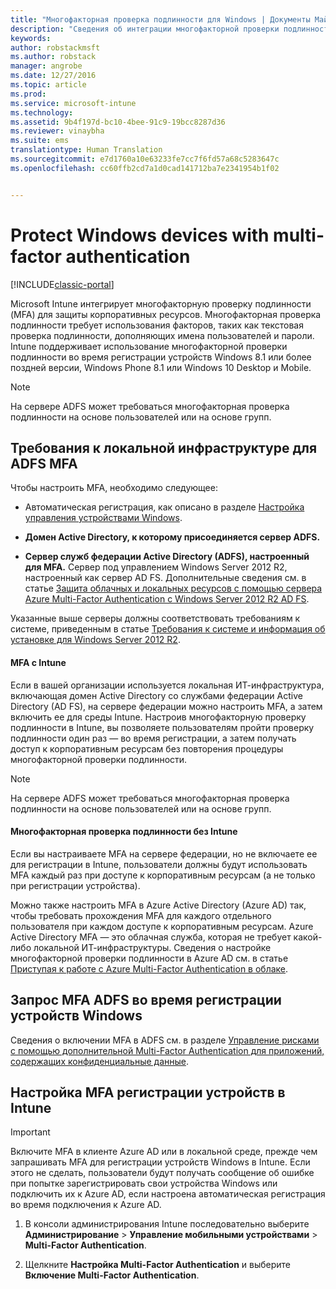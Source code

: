 ```yaml
---
title: "Многофакторная проверка подлинности для Windows | Документы Майкрософт"
description: "Сведения об интеграции многофакторной проверки подлинности (MFA) в Intune для защиты корпоративных ресурсов."
keywords: 
author: robstackmsft
ms.author: robstack
manager: angrobe
ms.date: 12/27/2016
ms.topic: article
ms.prod: 
ms.service: microsoft-intune
ms.technology: 
ms.assetid: 9b4f197d-bc10-4bee-91c9-19bcc8287d36
ms.reviewer: vinaybha
ms.suite: ems
translationtype: Human Translation
ms.sourcegitcommit: e7d1760a10e63233fe7cc7f6fd57a68c5283647c
ms.openlocfilehash: cc60ffb2cd7a1d0cad141712ba7e2341954b1f02


---
```


# <a name="protect-windows-devices-with-multi-factor-authentication"></a>Protect Windows devices with multi-factor authentication

[!INCLUDE[classic-portal](../includes/classic-portal.md)]

Microsoft Intune интегрирует многофакторную проверку подлинности (MFA) для защиты корпоративных ресурсов. Многофакторная проверка подлинности требует использования факторов, таких как текстовая проверка подлинности, дополняющих имена пользователей и пароли. Intune поддерживает использование многофакторной проверки подлинности во время регистрации устройств Windows 8.1 или более поздней версии, Windows Phone 8.1 или Windows 10 Desktop и Mobile.

>[!NOTE]
>
>На сервере ADFS может требоваться многофакторная проверка подлинности на основе пользователей или на основе групп.  


## <a name="on-premises-infrastructure-requirements-for-adfs-mfa"></a>Требования к локальной инфраструктуре для ADFS MFA
Чтобы настроить MFA, необходимо следующее:

-   Автоматическая регистрация, как описано в разделе [Настройка управления устройствами Windows](set-up-windows-device-management-with-microsoft-intune.md).
-   **Домен Active Directory, к которому присоединяется сервер ADFS.**

-   **Сервер служб федерации Active Directory (ADFS), настроенный для MFA.** Сервер под управлением Windows Server 2012 R2, настроенный как сервер AD FS. Дополнительные сведения см. в статье [Защита облачных и локальных ресурсов с помощью сервера Azure Multi-Factor Authentication с Windows Server 2012 R2 AD FS](https://azure.microsoft.com/en-us/documentation/articles/multi-factor-authentication-get-started-adfs-w2k12/).

Указанные выше серверы должны соответствовать требованиям к системе, приведенным в статье [Требования к системе и информация об установке для Windows Server 2012 R2](http://technet.microsoft.com/library/dn303418.aspx).

 


#### <a name="mfa-with-intune"></a>MFA с Intune
Если в вашей организации используется локальная ИТ-инфраструктура, включающая домен Active Directory со службами федерации Active Directory (AD FS), на сервере федерации можно настроить MFA, а затем включить ее для среды Intune. Настроив многофакторную проверку подлинности в Intune, вы позволяете пользователям пройти проверку подлинности один раз — во время регистрации, а затем получать доступ к корпоративным ресурсам без повторения процедуры многофакторной проверки подлинности.

>[!NOTE]
>
>На сервере ADFS может требоваться многофакторная проверка подлинности на основе пользователей или на основе групп.  

#### <a name="mfa-without-intune"></a>Многофакторная проверка подлинности без Intune
Если вы настраиваете MFA на сервере федерации, но не включаете ее для регистрации в Intune, пользователи должны будут использовать MFA каждый раз при доступе к корпоративным ресурсам (а не только при регистрации устройства).

Можно также настроить MFA в Azure Active Directory (Azure AD) так, чтобы требовать прохождения MFA для каждого отдельного пользователя при каждом доступе к корпоративным ресурсам. Azure Active Directory MFA — это облачная служба, которая не требует какой-либо локальной ИТ-инфраструктуры. Сведения о настройке многофакторной проверки подлинности в Azure AD см. в статье [Приступая к работе с Azure Multi-Factor Authentication в облаке](https://azure.microsoft.com/en-us/documentation/articles/multi-factor-authentication-get-started-cloud/).

## <a name="requiring-adfs-mfa-during-enrollment-of-windows-devices"></a>Запрос MFA ADFS во время регистрации устройств Windows
Сведения о включении MFA в ADFS см. в разделе [Управление рисками с помощью дополнительной Multi-Factor Authentication для приложений, содержащих конфиденциальные данные](http://technet.microsoft.com/library/dn280949.aspx).

## <a name="set-up-device-enrollment-mfa-in-intune"></a>Настройка MFA регистрации устройств в Intune
>[!Important]  
>Включите MFA в клиенте Azure AD или в локальной среде, прежде чем запрашивать MFA для регистрации устройств Windows в Intune. Если этого не сделать, пользователи будут получать сообщение об ошибке при попытке зарегистрировать свои устройства Windows или подключить их к Azure AD, если настроена автоматическая регистрация во время подключения к Azure AD.

1.  В консоли администрирования Intune последовательно выберите **Администрирование** &gt; **Управление мобильными устройствами** &gt; **Multi-Factor Authentication**.

2.  Щелкните **Настройка Multi-Factor Authentication** и выберите **Включение Multi-Factor Authentication**.



<!--HONumber=Dec16_HO5-->


